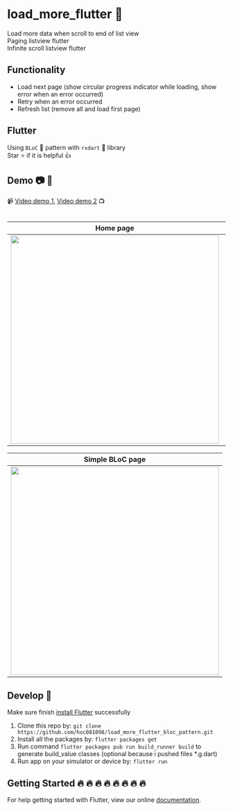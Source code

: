 # load_more_flutter :iphone:

Load more data when scroll to end of list view <br>
Paging listview flutter <br>
Infinite scroll listview flutter <br>

## Functionality
* Load next page (show circular progress indicator while loading, show error when an error occurred)
* Retry when an error occurred
* Refresh list (remove all and load first page)

## Flutter

Using `BLoC` :clap: pattern with `rxdart` :muscle: library <br/>
Star :star: if it is helpful :thumbsup:

## Demo :camera: :art:

:video_camera: [Video demo 1](https://www.youtube.com/watch?v=YPlFaYw3CCE), [Video demo 2](https://youtu.be/BX8p-v1fffw) :tv:
<br>
<br>

 Home page  | RxRedux page |  Comics page |
| ------------- | ------------- | ------------- |
| <img src="https://github.com/hoc081098/hoc081098.github.io/blob/master/load_more/demo.gif?raw=true" height="480" > |<img src="https://github.com/hoc081098/hoc081098.github.io/blob/master/load_more/rx_redux_screen.gif?raw=true" height="480" > |<img src="https://github.com/hoc081098/hoc081098.github.io/blob/master/load_more/comics_page.gif?raw=true" height="480" > |

| Simple BLoC page |
| ------------- |
|<img src="https://github.com/hoc081098/hoc081098.github.io/blob/master/load_more/demo_simple_bloc_1.gif?raw=true" height="480">|

## Develop 👏

Make sure finish [install Flutter](https://flutter.io/get-started/install/) successfully

1. Clone this repo by: `git clone https://github.com/hoc081098/load_more_flutter_bloc_pattern.git`
2. Install all the packages by: `flutter packages get`
3. Run command `flutter packages pub run build_runner build` to generate build_value classes (optional because i pushed files *.g.dart)
4. Run app on your simulator or device by: `flutter run`

## Getting Started :fire: :fire: :fire: :fire: :fire: :fire: :fire: :fire: 

For help getting started with Flutter, view our online
[documentation](https://flutter.io/).
